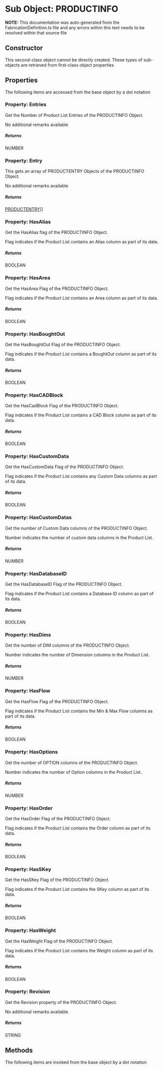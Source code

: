 # Sub Object: PRODUCTINFO
**NOTE:** This documentation was auto-generated from the FabricationDefinition.ts file and any errors within this text needs to be resolved within that source file
## Constructor
This second-class object cannot be directly created. These types of sub-objects are retrieved from first-class object properties
## Properties
The following items are accessed from the base object by a dot notation
### Property: Entries
Get the Number of Product List Entries of the PRODUCTINFO Object.

No additional remarks available
##### Returns
NUMBER
### Property: Entry
This gets an array of PRODUCTENTRY Objects of the PRODUCTINFO Object.

No additional remarks available
##### Returns
[PRODUCTENTRY](https://github.com/AgileBIM/FabCOD/blob/main/docs/wiki/PRODUCTENTRY-SubObject.md)[]
### Property: HasAlias
Get the HasAlias flag of the PRODUCTINFO Object.

Flag indicates if the Product List contains an Alias column as part of its data.
##### Returns
BOOLEAN
### Property: HasArea
Get the HasArea Flag of the PRODUCTINFO Object.

Flag indicates if the Product List contains an Area column as part of its data.
##### Returns
BOOLEAN
### Property: HasBoughtOut
Get the HasBoughtOut Flag of the PRODUCTINFO Object.

Flag indicates if the Product List contains a BoughtOut column as part of its data.
##### Returns
BOOLEAN
### Property: HasCADBlock
Get the HasCadBlock Flag of the PRODUCTINFO Object.

Flag indicates if the Product List contains a CAD Block column as part of its data.
##### Returns
BOOLEAN
### Property: HasCustomData
Get the HasCustomData Flag of the PRODUCTINFO Object.

Flag indicates if the Product List contains any Custom Data columns as part of its data.
##### Returns
BOOLEAN
### Property: HasCustomDatas
Get the number of Custom Data columns of the PRODUCTINFO Object.

Number indicates the number of custom data columns in the Product List.
##### Returns
NUMBER
### Property: HasDatabaseID
Get the HasDatabaseID Flag of the PRODUCTINFO Object.

Flag indicates if the Product List contains a Database ID column as part of its data.
##### Returns
BOOLEAN
### Property: HasDims
Get the number of DIM columns of the PRODUCTINFO Object.

Number indicates the number of Dimension columns in the Product List.
##### Returns
NUMBER
### Property: HasFlow
Get the HasFlow Flag of the PRODUCTINFO Object.

Flag indicates if the Product List contains the Min & Max Flow columns as part of its data.
##### Returns
BOOLEAN
### Property: HasOptions
Get the number of OPTION columns of the PRODUCTINFO Object.

Number indicates the number of Option columns in the Product List.
##### Returns
NUMBER
### Property: HasOrder
Get the HasOrder Flag of the PRODUCTINFO Object.

Flag indicates if the Product List contains the Order column as part of its data.
##### Returns
BOOLEAN
### Property: HasSKey
Get the HasSKey Flag of the PRODUCTINFO Object.

Flag indicates if the Product List contains the SKey column as part of its data.
##### Returns
BOOLEAN
### Property: HasWeight
Get the HasWeight Flag of the PRODUCTINFO Object.

Flag indicates if the Product List contains the Weight column as part of its data.
##### Returns
BOOLEAN
### Property: Revision
Get the Revision property of the PRODUCTINFO Object.

No additional remarks available
##### Returns
STRING
## Methods
The following items are invoked from the base object by a dot notation
